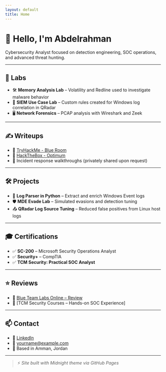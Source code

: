 ```yaml
---
layout: default
title: Home
---
```


# 👋 Hello, I'm Abdelrahman

Cybersecurity Analyst focused on detection engineering, SOC operations, and advanced threat hunting.

---

## 🧪 Labs

- 🛠 **Memory Analysis Lab** – Volatility and Redline used to investigate malware behavior  
- 🔎 **SIEM Use Case Lab** – Custom rules created for Windows log correlation in QRadar  
- 🖥 **Network Forensics** – PCAP analysis with Wireshark and Zeek  

---

## ✍️ Writeups

- 📘 [TryHackMe - Blue Room](https://tryhackme.com)  
- 📘 [HackTheBox - Optimum](https://hackthebox.com)  
- 📘 Incident response walkthroughs (privately shared upon request)

---

## 🛠 Projects

- 🔧 **Log Parser in Python** – Extract and enrich Windows Event logs  
- 🛡 **MDE Evade Lab** – Simulated evasions and detection tuning  
- 📤 **QRadar Log Source Tuning** – Reduced false positives from Linux host logs

---

## 🎓 Certifications

- ✅ **SC-200** – Microsoft Security Operations Analyst  
- ✅ **Security+** – CompTIA  
- ✅ **TCM Security: Practical SOC Analyst**

---

## ⭐ Reviews

- 📖 [Blue Team Labs Online – Review](/labs-review.md)  
- 📖 [TCM Security Courses – Hands-on SOC Experience]

---

## 📫 Contact

- 💼 [LinkedIn](https://linkedin.com/in/yourprofile)  
- 📧 yourname@example.com  
- 📍 Based in Amman, Jordan

---

> ⚡ *Site built with Midnight theme via GitHub Pages*

